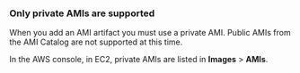 ### Only private AMIs are supported

When you add an AMI artifact you must use a private AMI. Public AMIs from the AMI Catalog are not supported at this time.

In the AWS console, in EC2, private AMIs are listed in **Images** > **AMIs**.
